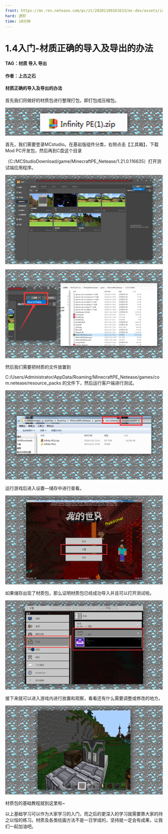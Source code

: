 ```yaml
---
front: https://mc.res.netease.com/pc/zt/20201109161633/mc-dev/assets/img/4_7.a42d1dc4.png
hard: 进阶
time: 10分钟
---
```


# 1.4入门-材质正确的导入及导出的办法



#### TAG：材质 导入 导出

#### 作者：上古之石



#### 材质正确的导入及导出的办法

首先我们将做好的材质包进行整理打包，即打包成压缩包。

![](./images/4_1.png)



首先，我们需要登录MCstudio。在基岩版组件分类，右侧点击【工具箱】，下载 Mod PC开发包，然后再到C盘这个目录

（C:/MCStudioDownload/game/MinecraftPE_Netease/1.21.0.116635）打开测试端应用程序。

![](./images/4_2.png)



![](./images/4_3.png)



然后我们需要把材质的文件放置到

C:/Users/Administrator/AppData/Roaming/MinecraftPE_Netease/games/com.netease/resource_packs 的文件下，然后运行客户端进行测试。

![](./images/4_4.png)



运行游戏后进入设置—储存中进行查看。

![](./images/4_5.png)



如果储存出现了材质包，那么证明材质包已经成功导入并且可以打开测试啦。

![](./images/4_6.png)



接下来就可以进入游戏内进行放置和观察，看看还有什么需要调整或修改的地方。

![](./images/4_7.png)



材质包的基础教程就到这里啦~

以上基础学习可以作为大家学习的入门，而之后的更深入的学习就需要靠大家的持之以恒的练习。材质及各类绘画方法不是一日学成的，坚持就一定会有成果，让我们一起加油吧。